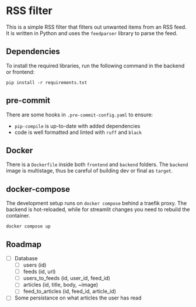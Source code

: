 # RSS filter

This is a simple RSS filter that filters out unwanted items from an RSS feed.
It is written in Python and uses the `feedparser` library to parse the feed.

## Dependencies

To install the required libraries, run the following command in the backend or frontend:

```shell
pip install -r requirements.txt
```

## pre-commit

There are some hooks in `.pre-commit-config.yaml` to ensure:
- `pip-compile` is up-to-date with added dependencies
- code is well formatted and linted with `ruff` and `black`


## Docker

There is a `Dockerfile` inside both `frontend` and `backend` folders.
The `backend` image is multistage, thus be careful of building dev or final as `target`.


## docker-compose

The development setup runs on `docker compose` behind a traefik proxy.
The backend is hot-reloaded, while for streamlit changes you need to rebuild the container.

```shell
docker compose up
```


## Roadmap

- [ ] Database
    - [ ] users (id)
    - [ ] feeds (id, url)
    - [ ] users_to_feeds (id, user_id, feed_id)
    - [ ] articles (id, title, body, ~image)
    - [ ] feed_to_articles (id, feed_id, article_id)
- [ ] Some persistance on what articles the user has read
